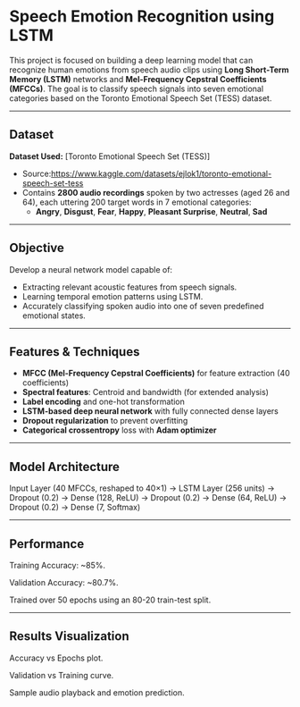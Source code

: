 # Speech Emotion Recognition using LSTM

This project is focused on building a deep learning model that can recognize human emotions from speech audio clips using **Long Short-Term Memory (LSTM)** networks and **Mel-Frequency Cepstral Coefficients (MFCCs)**. The goal is to classify speech signals into seven emotional categories based on the Toronto Emotional Speech Set (TESS) dataset.

---

## Dataset

**Dataset Used:** [Toronto Emotional Speech Set (TESS)]  
- Source:https://www.kaggle.com/datasets/ejlok1/toronto-emotional-speech-set-tess
- Contains **2800 audio recordings** spoken by two actresses (aged 26 and 64), each uttering 200 target words in 7 emotional categories:
  - **Angry**, **Disgust**, **Fear**, **Happy**, **Pleasant Surprise**, **Neutral**, **Sad**

---

## Objective

Develop a neural network model capable of:
- Extracting relevant acoustic features from speech signals.
- Learning temporal emotion patterns using LSTM.
- Accurately classifying spoken audio into one of seven predefined emotional states.

---

##  Features & Techniques

- **MFCC (Mel-Frequency Cepstral Coefficients)** for feature extraction (40 coefficients)
- **Spectral features**: Centroid and bandwidth (for extended analysis)
- **Label encoding** and one-hot transformation
- **LSTM-based deep neural network** with fully connected dense layers
- **Dropout regularization** to prevent overfitting
- **Categorical crossentropy** loss with **Adam optimizer**

---

##  Model Architecture

Input Layer (40 MFCCs, reshaped to 40×1)
→ LSTM Layer (256 units)
→ Dropout (0.2)
→ Dense (128, ReLU)
→ Dropout (0.2)
→ Dense (64, ReLU)
→ Dropout (0.2)
→ Dense (7, Softmax)

---

## Performance
Training Accuracy: ~85%.

Validation Accuracy: ~80.7%.

Trained over 50 epochs using an 80-20 train-test split.

---
## Results Visualization
Accuracy vs Epochs plot.

Validation vs Training curve.

Sample audio playback and emotion prediction.
